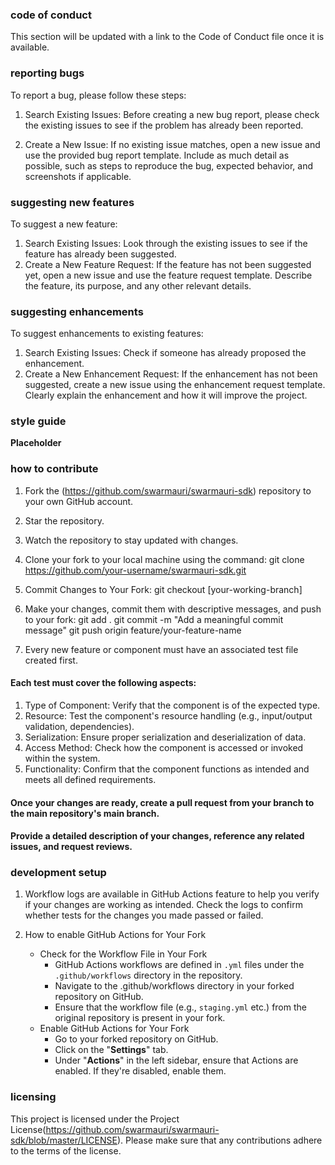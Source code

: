 ### code of conduct
This section will be updated with a link to the Code of Conduct file once it is available.

### reporting bugs
To report a bug, please follow these steps:

1. Search Existing Issues: Before creating a new bug report, please check the existing issues to see if the problem has already been reported.

2. Create a New Issue: If no existing issue matches, open a new issue and use the provided bug report template. Include as much detail as possible, such as steps to reproduce the bug, expected behavior, and screenshots if applicable.

### suggesting new features
To suggest a new feature:

1. Search Existing Issues: Look through the existing issues to see if the feature has already been suggested.
2. Create a New Feature Request: If the feature has not been suggested yet, open a new issue and use the feature request template. Describe the feature, its purpose, and any other relevant details.

### suggesting enhancements
To suggest enhancements to existing features:

1. Search Existing Issues: Check if someone has already proposed the enhancement.
2. Create a New Enhancement Request: If the enhancement has not been suggested, create a new issue using the enhancement request template. Clearly explain the enhancement and how it will improve the project.

### style guide

**Placeholder**

### how to contribute
1. Fork the (https://github.com/swarmauri/swarmauri-sdk) repository to your own GitHub account.
2. Star the repository.
3. Watch the repository to stay updated with changes.
4. Clone your fork to your local machine using the command: 
    git clone https://github.com/your-username/swarmauri-sdk.git

5. Commit Changes to Your Fork:
    git checkout [your-working-branch]
6. Make your changes, commit them with descriptive messages, and push to your fork:
    git add .
    git commit -m "Add a meaningful commit message"
    git push origin feature/your-feature-name
7. Every new feature or component must have an associated test file created first.

#### Each test must cover the following aspects:
1. Type of Component: Verify that the component is of the expected type.
2. Resource: Test the component's resource handling (e.g., input/output validation, dependencies).
3. Serialization: Ensure proper serialization and deserialization of data.
4. Access Method: Check how the component is accessed or invoked within the system.
5. Functionality: Confirm that the component functions as intended and meets all defined requirements.

#### Once your changes are ready, create a pull request from your branch to the main repository's main branch.
#### Provide a detailed description of your changes, reference any related issues, and request reviews.

### development setup
1. Workflow logs are available in GitHub Actions feature to help you verify if your changes are working as intended. Check the logs to confirm whether tests for the changes you made passed or failed.

2. How to enable GitHub Actions for Your Fork 
   - Check for the Workflow File in Your Fork 
     - GitHub Actions workflows are defined in `.yml` files under the `.github/workflows` directory in the repository. 
     - Navigate to the .github/workflows directory in your forked repository on GitHub.
     - Ensure that the workflow file (e.g., `staging.yml` etc.) from the original repository is present in your fork.
   - Enable GitHub Actions for Your Fork
     - Go to your forked repository on GitHub.
     - Click on the "**Settings**" tab.
     - Under "**Actions**" in the left sidebar, ensure that Actions are enabled. If they're disabled, enable them.

### licensing
This project is licensed under the Project License(https://github.com/swarmauri/swarmauri-sdk/blob/master/LICENSE). Please make sure that any contributions adhere to the terms of the license.